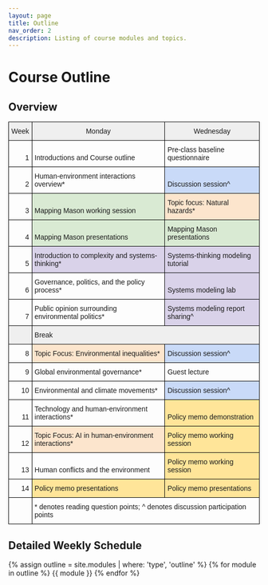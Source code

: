 ```yaml
---
layout: page
title: Outline
nav_order: 2
description: Listing of course modules and topics.
---
```


# Course Outline

## Overview
<style type="text/css">
.tg  {border-collapse:collapse;border-spacing:0;}
.tg td{border-color:black;border-style:solid;border-width:1px;font-family:Arial, sans-serif;font-size:14px;
  overflow:hidden;padding:10px 5px;word-break:normal;}
.tg th{border-color:black;border-style:solid;border-width:1px;font-family:Arial, sans-serif;font-size:14px;
  font-weight:normal;overflow:hidden;padding:10px 5px;word-break:normal;}
.tg .tg-2b7s{text-align:right;vertical-align:bottom}
.tg .tg-2ij7{background-color:#EFEFEF;text-align:center;vertical-align:bottom}
.tg .tg-bxmt{background-color:#EFEFEF;text-align:left;vertical-align:bottom}
.tg .tg-x2c0{background-color:#FCE5CD;text-align:left;vertical-align:bottom}
.tg .tg-uhwn{background-color:#C9DAF8;text-align:left;vertical-align:bottom}
.tg .tg-7zrl{text-align:left;vertical-align:bottom}
.tg .tg-0qou{background-color:#D9EAD3;text-align:left;vertical-align:bottom}
.tg .tg-j2xz{background-color:#D9D2E9;text-align:left;vertical-align:bottom}
.tg .tg-e0fi{background-color:#FFE599;text-align:left;vertical-align:bottom}
.tg .tg-0lax{text-align:left;vertical-align:top}
</style>
<table class="tg">
<thead>
  <tr>
    <th class="tg-2ij7"><span style="background-color:#EFEFEF">Week</span></th>
    <th class="tg-2ij7"><span style="background-color:#EFEFEF">Monday</span></th>
    <th class="tg-2ij7"><span style="background-color:#EFEFEF">Wednesday</span></th>
  </tr>
</thead>
<tbody>
  <tr>
    <td class="tg-2b7s">1</td>
    <td class="tg-7zrl">Introductions and Course outline</td>
    <td class="tg-7zrl">Pre-class baseline questionnaire</td>
  </tr>
  <tr>
    <td class="tg-2b7s">2</td>
    <td class="tg-7zrl">Human-environment interactions overview*</td>
    <td class="tg-uhwn"><span style="background-color:#C9DAF8">Discussion session^</span></td>
  </tr>
  <tr>
    <td class="tg-2b7s">3</td>
    <td class="tg-0qou"><span style="background-color:#D9EAD3">Mapping Mason working session</span></td>
    <td class="tg-x2c0"><span style="background-color:#FCE5CD">Topic focus: Natural hazards*</span></td>
  </tr>
  <tr>
    <td class="tg-2b7s">4</td>
    <td class="tg-0qou"><span style="background-color:#D9EAD3">Mapping Mason presentations</span></td>
    <td class="tg-0qou"><span style="background-color:#D9EAD3">Mapping Mason presentations</span></td>
  </tr>
  <tr>
    <td class="tg-2b7s">5</td>
    <td class="tg-j2xz"><span style="background-color:#D9D2E9">Introduction to complexity and systems-thinking*</span></td>
    <td class="tg-j2xz"><span style="background-color:#D9D2E9">Systems-thinking modeling tutorial</span></td>
  </tr>
  <tr>
    <td class="tg-2b7s">6</td>
    <td class="tg-7zrl">Governance, politics, and the policy process*</td>
    <td class="tg-j2xz"><span style="background-color:#D9D2E9">Systems modeling lab</span></td>
  </tr>
  <tr>
    <td class="tg-2b7s">7</td>
    <td class="tg-7zrl">Public opinion surrounding environmental politics*</td>
    <td class="tg-j2xz"><span style="background-color:#D9D2E9">Systems modeling report sharing^</span></td>
  </tr>
  <tr>
    <td class="tg-bxmt"></td>
    <td class="tg-bxmt" colspan="2"><span style="background-color:#EFEFEF">Break</span></td>
  </tr>
  <tr>
    <td class="tg-2b7s">8</td>
    <td class="tg-x2c0"><span style="background-color:#FCE5CD">Topic Focus: Environmental inequalities*</span></td>
    <td class="tg-uhwn"><span style="background-color:#C9DAF8">Discussion session^</span></td>
  </tr>
  <tr>
    <td class="tg-2b7s">9</td>
    <td class="tg-7zrl">Global environmental governance*</td>
    <td class="tg-7zrl">Guest lecture</td>
  </tr>
  <tr>
    <td class="tg-2b7s">10</td>
    <td class="tg-7zrl">Environmental and climate movements*</td>
    <td class="tg-uhwn"><span style="background-color:#C9DAF8">Discussion session^</span></td>
  </tr>
  <tr>
    <td class="tg-2b7s">11</td>
    <td class="tg-7zrl">Technology and human-environment interactions*</td>
    <td class="tg-e0fi"><span style="background-color:#FFE599">Policy memo demonstration</span></td>
  </tr>
  <tr>
    <td class="tg-2b7s">12</td>
    <td class="tg-x2c0"><span style="background-color:#FCE5CD">Topic Focus: AI in human-environment interactions*</span></td>
    <td class="tg-e0fi"><span style="background-color:#FFE599">Policy memo working session</span></td>
  </tr>
  <tr>
    <td class="tg-2b7s">13</td>
    <td class="tg-7zrl">Human conflicts and the environment</td>
    <td class="tg-e0fi"><span style="background-color:#FFE599">Policy memo working session</span></td>
  </tr>
  <tr>
    <td class="tg-2b7s">14</td>
    <td class="tg-e0fi"><span style="background-color:#FFE599">Policy memo presentations</span></td>
    <td class="tg-e0fi"><span style="background-color:#FFE599">Policy memo presentations</span></td>
  </tr>
  <tr>
    <td class="tg-7zrl"></td>
    <td class="tg-0lax" colspan="2">* denotes reading question points; ^ denotes discussion participation points</td>
  </tr>
</tbody>
</table>

## Detailed Weekly Schedule

{% assign outline = site.modules | where: 'type', 'outline' %}
{% for module in outline %}
{{ module }}
{% endfor %}
